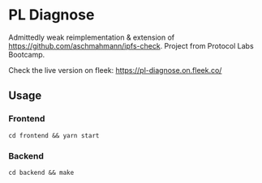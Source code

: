 # PL Diagnose

Admittedly weak reimplementation & extension of https://github.com/aschmahmann/ipfs-check.
Project from Protocol Labs Bootcamp.

Check the live version on fleek: https://pl-diagnose.on.fleek.co/

## Usage

### Frontend

```
cd frontend && yarn start
```

### Backend

```
cd backend && make
```
